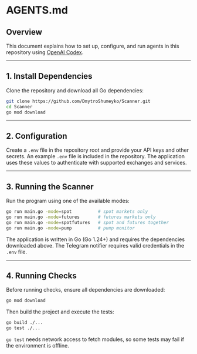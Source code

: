 # AGENTS.md

## Overview

This document explains how to set up, configure, and run agents in this repository using [OpenAI Codex](https://platform.openai.com/docs/guides/code).

---

## 1. Install Dependencies

Clone the repository and download all Go dependencies:

```sh
git clone https://github.com/DmytroShumeyko/Scanner.git
cd Scanner
go mod download
```

---

## 2. Configuration

Create a `.env` file in the repository root and provide your API keys and other
secrets. An example `.env` file is included in the repository. The application
uses these values to authenticate with supported exchanges and services.

---

## 3. Running the Scanner

Run the program using one of the available modes:

```sh
go run main.go -mode=spot          # spot markets only
go run main.go -mode=futures       # futures markets only
go run main.go -mode=spotfutures   # spot and futures together
go run main.go -mode=pump          # pump monitor
```

The application is written in Go (Go 1.24+) and requires the dependencies
downloaded above. The Telegram notifier requires valid credentials in the `.env`
file.

---

## 4. Running Checks

Before running checks, ensure all dependencies are downloaded:

```sh
go mod download
```

Then build the project and execute the tests:

```sh
go build ./...
go test ./...
```

`go test` needs network access to fetch modules, so some tests may fail if the environment is offline.
